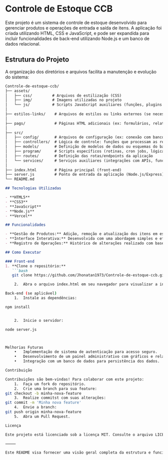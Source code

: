 # Controle de Estoque CCB

Este projeto é um sistema de controle de estoque desenvolvido para gerenciar produtos e operações de entrada e saída de itens. A aplicação foi criada utilizando HTML, CSS e JavaScript, e pode ser expandida para incluir funcionalidades de back-end utilizando Node.js e um banco de dados relacional.

## Estrutura do Projeto

A organização dos diretórios e arquivos facilita a manutenção e evolução do sistema:

```markdown
Controle-de-estoque-ccb/
├── assets/
│   ├── css/         # Arquivos de estilização (CSS)
│   ├── img/         # Imagens utilizadas no projeto
│   └── js/          # Scripts JavaScript auxiliares (funções, plugins etc.)
│
├── estilos-links/    # Arquivos de estilos ou links externos (se necessário)
│
├── pags/             # Páginas HTML adicionais (ex: formulários, relatórios)
│
├── src/
│   ├── config/       # Arquivos de configuração (ex: conexão com banco de dados)
│   ├── controllers/  # Lógica de controle: funções que processam as requisições
│   ├── models/       # Definição de modelos de dados ou esquemas do banco
│   ├── program/      # Scripts específicos (rotinas, cron jobs, lógica de negócio)
│   ├── routes/       # Definição das rotas/endpoints da aplicação
│   └── services/     # Serviços auxiliares (integrações com APIs, funções reutilizáveis)
│
├── index.html        # Página principal (front-end)
├── server.js         # Ponto de entrada da aplicação (Node.js/Express)
└── README.md

## Tecnologias Utilizadas

- **HTML5**
- **CSS3**
- **JavaScript**
- **Node.js**
- **Vercel**

## Funcionalidades

- **Gestão de Produtos:** Adição, remoção e atualização dos itens em estoque.
- **Interface Interativa:** Desenvolvida com uma abordagem simples e eficiente em HTML, CSS e JavaScript.
- **Registro de Operações:** Histórico de alterações realizado com base na identificação do usuário.

## Como Executar

### Front-end
1. **Clone o repositório:**
   ```bash
   git clone https://github.com/Jhonatan1973/Controle-de-estoque-ccb.git

	2.	Abra o arquivo index.html em seu navegador para visualizar a interface.

Back-end (se aplicável)
	1.	Instale as dependências:

npm install


	2.	Inicie o servidor:

node server.js



Melhorias Futuras
	•	Implementação de sistema de autenticação para acesso seguro.
	•	Desenvolvimento de um painel administrativo com gráficos e relatórios.
	•	Integração com um banco de dados para persistência dos dados.

Contribuição

Contribuições são bem-vindas! Para colaborar com este projeto:
	1.	Faça um fork do repositório.
	2.	Crie uma branch para sua feature:
git checkout -b minha-nova-feature
	3.	Realize commitst com suas alterações:
git commit -m 'Minha nova feature'
	4.	Envie a branch:
git push origin minha-nova-feature
	5.	Abra um Pull Request.

Licença

Este projeto está licenciado sob a licença MIT. Consulte o arquivo LICENSE para mais detalhes.

⸻

Este README visa fornecer uma visão geral completa da estrutura e funcionamento do projeto. Se tiver dúvidas ou sugestões, sinta-se à vontade para abrir uma issue ou entrar em contato!
